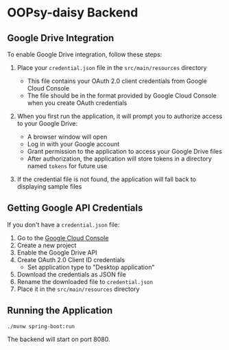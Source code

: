 # OOPsy-daisy Backend

## Google Drive Integration

To enable Google Drive integration, follow these steps:

1. Place your `credential.json` file in the `src/main/resources` directory
   - This file contains your OAuth 2.0 client credentials from Google Cloud Console
   - The file should be in the format provided by Google Cloud Console when you create OAuth credentials

2. When you first run the application, it will prompt you to authorize access to your Google Drive:
   - A browser window will open
   - Log in with your Google account
   - Grant permission to the application to access your Google Drive files
   - After authorization, the application will store tokens in a directory named `tokens` for future use

3. If the credential file is not found, the application will fall back to displaying sample files

## Getting Google API Credentials

If you don't have a `credential.json` file:

1. Go to the [Google Cloud Console](https://console.cloud.google.com/)
2. Create a new project
3. Enable the Google Drive API
4. Create OAuth 2.0 Client ID credentials
   - Set application type to "Desktop application"
5. Download the credentials as JSON file
6. Rename the downloaded file to `credential.json`
7. Place it in the `src/main/resources` directory

## Running the Application

```
./mvnw spring-boot:run
```

The backend will start on port 8080. 